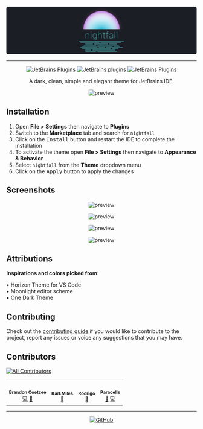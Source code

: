 <p align="center">
  <a href="https://github.com/brandii-co/jetbrains-nightfall-theme">
    <img alt="nightfall banner" src="https://raw.githubusercontent.com/brandii-co/brandii-co/main/temp/banner-rounded.png">
  </a>
</p>

---

<p align="center">
  <!-- release -->
  <a href="https://plugins.jetbrains.com/plugin/16142-nightfall-theme">
    <img alt="JetBrains Plugins" src="https://img.shields.io/jetbrains/plugin/v/16142?colorA=232530&label=release&colorB=26BBD9&style=flat">
  </a>
  <!-- downloads -->
  <a href="https://plugins.jetbrains.com/plugin/16142-nightfall-theme">
    <img alt="JetBrains plugins" src="https://img.shields.io/jetbrains/plugin/d/16142?colorA=232530&colorB=26BBD9&style=flat">
  </a>
  <!-- Rating -->
  <a href="https://plugins.jetbrains.com/plugin/16142-nightfall-theme">
    <img alt="JetBrains Plugins" src="https://img.shields.io/static/v1?label=rating&message=4.9/5&colorA=232530&colorB=26BBD9&style=flat">
  </a>
</p>

<p align="center">A dark, clean, simple and elegant theme for JetBrains IDE.</p>

<p align="center">
  <img alt="preview" src="https://raw.githubusercontent.com/brandii-co/jetbrains-nightfall-theme/main/assets/previews/screenshots/preview_1_r.png">
</p>

## Installation

1. Open **File > Settings** then navigate to **Plugins**
2. Switch to the **Marketplace** tab and search for `nightfall`
3. Click on the <kbd>Install</kbd> button and restart the IDE to complete the installation
4. To activate the theme open **File > Settings** then navigate to **Appearance & Behavior**
5. Select `nightfall` from the **Theme** dropdown menu
6. Click on the <kbd>Apply</kbd> button to apply the changes

## Screenshots

<p align="center">
  <img alt="preview" src="https://raw.githubusercontent.com/brandii-co/jetbrains-nightfall-theme/main/assets/previews/screenshots/preview_2_r.png">
</p>

<p align="center">
  <img alt="preview" src="https://raw.githubusercontent.com/brandii-co/jetbrains-nightfall-theme/main/assets/previews/screenshots/preview_syntax_1_r.png">
</p>
<p align="center">
  <img alt="preview" src="https://raw.githubusercontent.com/brandii-co/jetbrains-nightfall-theme/main/assets/previews/screenshots/preview_syntax_3_r.png">
</p>

<p align="center">
  <img alt="preview" src="https://raw.githubusercontent.com/brandii-co/jetbrains-nightfall-theme/main/assets/previews/screenshots/preview_syntax_4_r.png">
</p>

## Attributions

**Inspirations and colors picked from:**

• Horizon Theme for VS Code <br>
• Moonlight editor scheme <br>
• One Dark Theme

## Contributing

Check out the [contributing guide](https://github.com/brandii-co/jetbrains-nightfall-theme/blob/main/CONTRIBUTING.md) if you would like to
contribute to the project, report any issues or voice any suggestions that you may have.

## Contributors

<!-- ALL-CONTRIBUTORS-BADGE:START - Do not remove or modify this section -->
[![All Contributors](https://img.shields.io/badge/all_contributors-4-orange.svg?style=flat)](#contributors-)
<!-- ALL-CONTRIBUTORS-BADGE:END -->

<!-- Thanks goes to these wonderful people ([emoji key](https://allcontributors.org/docs/en/emoji-key)): -->

<!-- ALL-CONTRIBUTORS-LIST:START - Do not remove or modify this section -->
<!-- prettier-ignore-start -->
<!-- markdownlint-disable -->
<table>
  <tr>
    <td align="center"><a href="https://github.com/brandii-co"><img src="https://avatars.githubusercontent.com/u/74169522?v=4?s=100" width="100px;" alt=""/><br /><sub><b>Brandon Coetzee</b></sub></a><br /><a href="https://github.com/brandii-co/jetbrains-nightfall-theme/commits?author=brandii-co" title="Code">💻</a> <a href="https://github.com/brandii-co/jetbrains-nightfall-theme/issues?q=author%3Abrandii-co" title="Bug reports">🐛</a></td>
    <td align="center"><a href="https://github.com/karlmiles"><img src="https://avatars.githubusercontent.com/u/2984054?v=4?s=100" width="100px;" alt=""/><br /><sub><b>Karl Miles</b></sub></a><br /><a href="#ideas-karlmiles" title="Ideas, Planning, & Feedback">🤔</a></td>
    <td align="center"><a href="https://github.com/rodrigojcmello"><img src="https://avatars.githubusercontent.com/u/5174526?v=4?s=100" width="100px;" alt=""/><br /><sub><b>Rodrigo</b></sub></a><br /><a href="#ideas-rodrigojcmello" title="Ideas, Planning, & Feedback">🤔</a></td>
    <td align="center"><a href="https://github.com/Paracells"><img src="https://avatars.githubusercontent.com/u/575811?v=4?s=100" width="100px;" alt=""/><br /><sub><b>Paracells</b></sub></a><br /><a href="https://github.com/brandii-co/jetbrains-nightfall-theme/issues?q=author%3AParacells" title="Bug reports">🐛</a> <a href="https://github.com/brandii-co/jetbrains-nightfall-theme/commits?author=Paracells" title="Code">💻</a></td>
  </tr>
</table>

<!-- markdownlint-restore -->
<!-- prettier-ignore-end -->

<!-- ALL-CONTRIBUTORS-LIST:END -->

<!-- This project follows the [all-contributors](https://github.com/all-contributors/all-contributors) specification. Contributions of any kind welcome! -->

---

<p align="center">
  <!-- license -->
  <a href="https://github.com/brandii-co/jetbrains-nightfall-theme/blob/main/LICENSE">
   <img alt="GitHub" src="https://img.shields.io/github/license/brandii-co/jetbrains-nightfall-theme?colorA=232530&colorB=26BBD9">
  </a>
</p>
